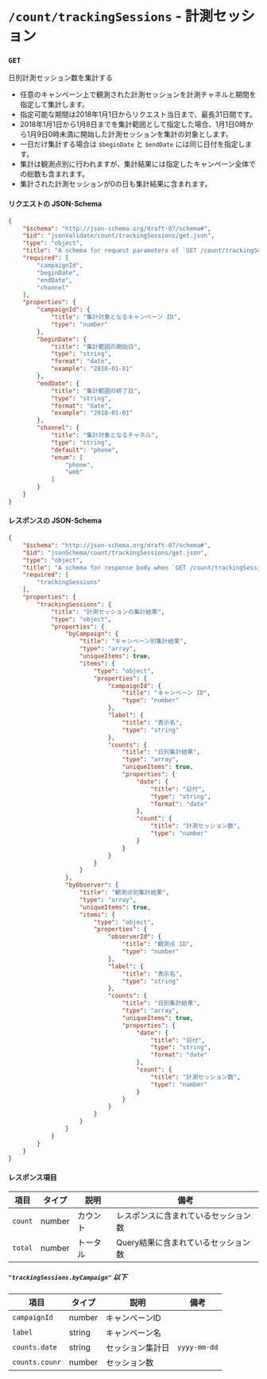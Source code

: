 # `/count/trackingSessions` - 計測セッション

### `GET`

日別計測セッション数を集計する

* 任意のキャンペーン上で観測された計測セッションを計測チャネルと期間を指定して集計します。
* 指定可能な期間は2018年1月1日からリクエスト当日まで、最長31日間です。
* 2018年1月1日から1月8日までを集計範囲として指定した場合、1月1日0時から1月9日0時未満に開始した計測セッションを集計の対象とします。
* 一日だけ集計する場合は `$beginDate` と `$endDate` には同じ日付を指定します。
* 集計は観測点別に行われますが、集計結果には指定したキャンペーン全体での総数も含まれます。
* 集計された計測セッションが0の日も集計結果に含まれます。

#### リクエストの JSON-Schema

```json
{
	"$schema": "http://json-schema.org/draft-07/schema#",
	"$id": "jsonValidate/count/trackingSessions/get.json",
	"type": "object",
	"title": "A schema for request parameters of `GET /count/trackingSessions`.",
	"required": [
		"campaignId",
		"beginDate",
		"endDate",
		"channel"
	],
	"properties": {
		"campaignId": {
			"title": "集計対象となるキャンペーン ID",
			"type": "number"
		},
		"beginDate": {
			"title": "集計範囲の開始日",
			"type": "string",
			"format": "date",
			"example": "2018-01-01"
		},
		"endDate": {
			"title": "集計範囲の終了日",
			"type": "string",
			"format": "date",
			"example": "2018-01-01"
		},
		"channel": {
			"title": "集計対象となるチャネル",
			"type": "string",
			"default": "phone",
			"enum": [
				"phone",
				"web"
			]
		}
	}
}
```

#### レスポンスの JSON-Schema

```json
{
	"$schema": "http://json-schema.org/draft-07/schema#",
	"$id": "jsonSchema/count/trackingSessions/get.json",
	"type": "object",
	"title": "A schema for response body when `GET /count/trackingSessions`.",
	"required": [
		"trackingSessions"
	],
	"properties": {
		"trackingSessions": {
			"title": "計測セッションの集計結果",
			"type": "object",
			"properties": {
				"byCampaign": {
					"title": "キャンペーン別集計結果",
					"type": "array",
					"uniqueItems": true,
					"items": {
						"type": "object",
						"properties": {
							"campaignId": {
								"title": "キャンペーン ID",
								"type": "number"
							},
							"label": {
								"title": "表示名",
								"type": "string"
							},
							"counts": {
								"title": "日別集計結果",
								"type": "array",
								"uniqueItems": true,
								"properties": {
									"date": {
										"title": "日付",
										"type": "string",
										"format": "date"
									},
									"count": {
										"title": "計測セッション数",
										"type": "number"
									}
								}
							}
						}
					}
				},
				"byObserver": {
					"title": "観測点別集計結果",
					"type": "array",
					"uniqueItems": true,
					"items": {
						"type": "object",
						"properties": {
							"observerId": {
								"title": "観測点 ID",
								"type": "number"
							},
							"label": {
								"title": "表示名",
								"type": "string"
							},
							"counts": {
								"title": "日別集計結果",
								"type": "array",
								"uniqueItems": true,
								"properties": {
									"date": {
										"title": "日付",
										"type": "string",
										"format": "date"
									},
									"count": {
										"title": "計測セッション数",
										"type": "number"
									}
								}
							}
						}
					}
				}
			}
		}
	}
}
```

#### レスポンス項目

| 項目 | タイプ | 説明 | 備考 |
|-----|-------|------|-----|
| `count` | number | カウント | レスポンスに含まれているセッション数 |
| `total` | number | トータル | Query結果に含まれているセッション数 |

##### `"trackingSessions.byCampaign"` 以下

| 項目 | タイプ | 説明 | 備考 |
|-----|-------|------|-----|
| `campaignId` | number | キャンペーンID |  |
| `label` | string | キャンペーン名 |  |
| `counts.date` | string | セッション集計日 | `yyyy-mm-dd` |
| `counts.counr` | number | セッション数 |  |
